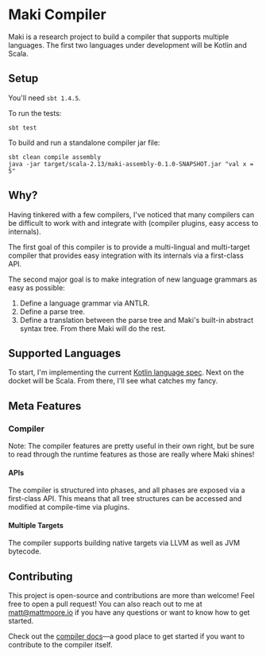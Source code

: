 # Maki Compiler

Maki is a research project to build a compiler that supports multiple languages. The first two languages under development will be Kotlin and Scala.

## Setup

You'll need `sbt 1.4.5`.

To run the tests:

```shell
sbt test
```

To build and run a standalone compiler jar file:

```shell
sbt clean compile assembly
java -jar target/scala-2.13/maki-assembly-0.1.0-SNAPSHOT.jar "val x = 5"
```

## Why?

Having tinkered with a few compilers, I've noticed that many compilers can be difficult to work with and integrate with (compiler plugins, easy access to internals).

The first goal of this compiler is to provide a multi-lingual and multi-target compiler that provides easy integration with its internals via a first-class API.

The second major goal is to make integration of new language grammars as easy as possible:

1. Define a language grammar via ANTLR.
1. Define a parse tree.
1. Define a translation between the parse tree and Maki's built-in abstract syntax tree. From there Maki will do the rest.

## Supported Languages

To start, I'm implementing the current [Kotlin language spec](https://github.com/Kotlin/kotlin-spec). Next on the docket will be Scala. From there, I'll see what catches my fancy.

## Meta Features

### Compiler

Note: The compiler features are pretty useful in their own right, but be sure to read through the runtime features as those are really where Maki shines!

#### APIs

The compiler is structured into phases, and all phases are exposed via a first-class API. This means that all tree structures can be accessed and modified at compile-time via plugins.

#### Multiple Targets

The compiler supports building native targets via LLVM as well as JVM bytecode.

## Contributing

This project is open-source and contributions are more than welcome! Feel free to open a pull request! You can also reach out to me at matt@mattmoore.io if you have any questions or want to know how to get started.

Check out the [compiler docs](docs/README.md)&mdash;a good place to get started if you want to contribute to the compiler itself.

